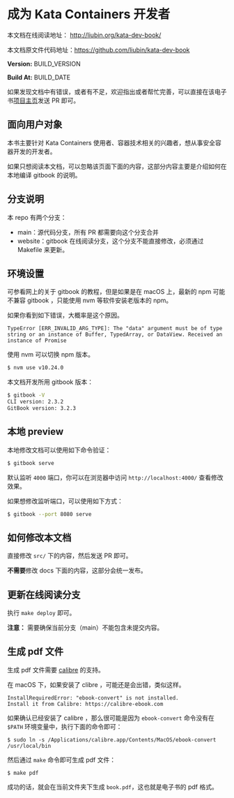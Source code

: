 # 成为 Kata Containers 开发者

本文档在线阅读地址： http://liubin.org/kata-dev-book/

本文档原文件代码地址：https://github.com/liubin/kata-dev-book

**Version:** BUILD_VERSION

**Build At:** BUILD_DATE

如果发现文档中有错误，或者有不足，欢迎指出或者帮忙完善，可以直接在该电子书[项目主页](https://github.com/liubin/kata-dev-book)发送 PR 即可。

## 面向用户对象

本书主要针对 Kata Containers 使用者、容器技术相关的兴趣者，想从事安全容器开发的开发者。

如果只想阅读本文档，可以忽略该页面下面的内容，这部分内容主要是介绍如何在本地编译 gitbook 的说明。

## 分支说明

本 repo 有两个分支：

- main：源代码分支，所有 PR 都需要向这个分支合并
- website：gitbook 在线阅读分支，这个分支不能直接修改，必须通过 Makefile 来更新。

## 环境设置

可参看网上的关于 gitbook 的教程，但是如果是在 macOS 上，最新的 npm 可能不兼容 gitbook ，只能使用 nvm 等软件安装老版本的 npm。

如果你看到如下错误，大概率是这个原因。

```
TypeError [ERR_INVALID_ARG_TYPE]: The "data" argument must be of type string or an instance of Buffer, TypedArray, or DataView. Received an instance of Promise
```

使用 nvm 可以切换 npm 版本。

```bash
$ nvm use v10.24.0
```

本文档开发所用 gitbook 版本：

```bash
$ gitbook -V
CLI version: 2.3.2
GitBook version: 3.2.3
```

## 本地 preview

本地修改文档可以使用如下命令验证：

```bash
$ gitbook serve
```

默认监听 `4000` 端口，你可以在浏览器中访问 `http://localhost:4000/` 查看修改效果。

如果想修改监听端口，可以使用如下方式：

```bash
$ gitbook --port 8080 serve
```

## 如何修改本文档

直接修改 `src/` 下的内容，然后发送 PR 即可。

**不需要**修改 docs 下面的内容，这部分会统一发布。

## 更新在线阅读分支

执行 `make deploy` 即可。

**注意：** 需要确保当前分支（main）不能包含未提交内容。

## 生成 pdf 文件

生成 pdf 文件需要 [calibre](https://calibre-ebook.com) 的支持。

在 macOS 下，如果安装了 clibre ，可能还是会出错，类似这样。

```
InstallRequiredError: "ebook-convert" is not installed.
Install it from Calibre: https://calibre-ebook.com
```

如果确认已经安装了 calibre ，那么很可能是因为 `ebook-convert` 命令没有在 `$PATH` 环境变量中，执行下面的命令即可：


```
$ sudo ln -s /Applications/calibre.app/Contents/MacOS/ebook-convert /usr/local/bin
```

然后通过 `make` 命令即可生成 pdf 文件：

```
$ make pdf
```

成功的话，就会在当前文件夹下生成 `book.pdf`，这也就是电子书的 pdf 格式。
